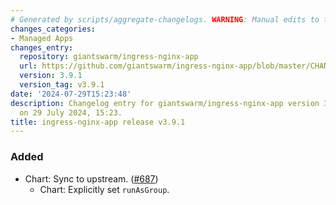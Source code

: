 ```yaml
---
# Generated by scripts/aggregate-changelogs. WARNING: Manual edits to this files will be overwritten.
changes_categories:
- Managed Apps
changes_entry:
  repository: giantswarm/ingress-nginx-app
  url: https://github.com/giantswarm/ingress-nginx-app/blob/master/CHANGELOG.md#391---2024-07-29
  version: 3.9.1
  version_tag: v3.9.1
date: '2024-07-29T15:23:48'
description: Changelog entry for giantswarm/ingress-nginx-app version 3.9.1, published
  on 29 July 2024, 15:23.
title: ingress-nginx-app release v3.9.1
---
```


### Added
- Chart: Sync to upstream. ([#687](https://github.com/giantswarm/ingress-nginx-app/pull/687))
  - Chart: Explicitly set `runAsGroup`.
